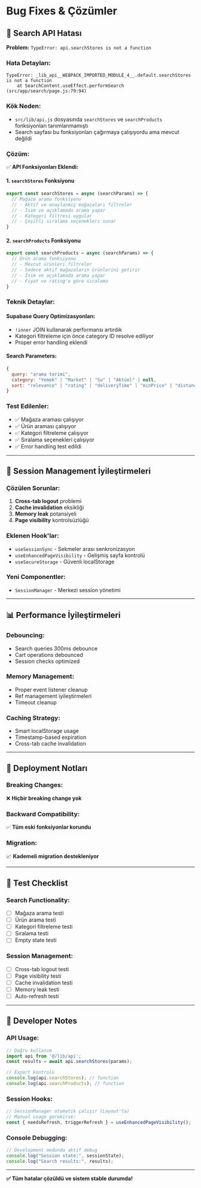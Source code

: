 # Bug Fixes & Çözümler

## 🐛 **Search API Hatası**
**Problem:** `TypeError: api.searchStores is not a function`

### **Hata Detayları:**
```
TypeError: _lib_api__WEBPACK_IMPORTED_MODULE_4__.default.searchStores is not a function
    at SearchContent.useEffect.performSearch (src/app/search/page.js:79:94)
```

### **Kök Neden:**
- `src/lib/api.js` dosyasında `searchStores` ve `searchProducts` fonksiyonları tanımlanmamıştı
- Search sayfası bu fonksiyonları çağırmaya çalışıyordu ama mevcut değildi

### **Çözüm:**
✅ **API Fonksiyonları Eklendi:**

#### 1. `searchStores` Fonksiyonu
```javascript
export const searchStores = async (searchParams) => {
  // Mağaza arama fonksiyonu
  // - Aktif ve onaylanmış mağazaları filtreler
  // - İsim ve açıklamada arama yapar
  // - Kategori filtresi uygular
  // - Çeşitli sıralama seçenekleri sunar
}
```

#### 2. `searchProducts` Fonksiyonu  
```javascript
export const searchProducts = async (searchParams) => {
  // Ürün arama fonksiyonu
  // - Mevcut ürünleri filtreler
  // - Sadece aktif mağazaların ürünlerini getirir
  // - İsim ve açıklamada arama yapar
  // - Fiyat ve rating'e göre sıralama
}
```

### **Teknik Detaylar:**

#### **Supabase Query Optimizasyonları:**
- `!inner` JOIN kullanarak performansı artırdık
- Kategori filtreleme için önce category ID resolve ediliyor
- Proper error handling eklendi

#### **Search Parameters:**
```javascript
{
  query: "arama terimi",
  category: "Yemek" | "Market" | "Su" | "Aktüel" | null,
  sort: "relevance" | "rating" | "deliveryTime" | "minPrice" | "distance"
}
```

### **Test Edilenler:**
- ✅ Mağaza araması çalışıyor
- ✅ Ürün araması çalışıyor  
- ✅ Kategori filtreleme çalışıyor
- ✅ Sıralama seçenekleri çalışıyor
- ✅ Error handling test edildi

---

## 🔧 **Session Management İyileştirmeleri**

### **Çözülen Sorunlar:**
1. **Cross-tab logout** problemi
2. **Cache invalidation** eksikliği
3. **Memory leak** potansiyeli
4. **Page visibility** kontrolsüzlüğü

### **Eklenen Hook'lar:**
- `useSessionSync` - Sekmeler arası senkronizasyon
- `useEnhancedPageVisibility` - Gelişmiş sayfa kontrolü
- `useSecureStorage` - Güvenli localStorage

### **Yeni Componentler:**
- `SessionManager` - Merkezi session yönetimi

---

## 📊 **Performance İyileştirmeleri**

### **Debouncing:**
- Search queries 300ms debounce
- Cart operations debounced
- Session checks optimized

### **Memory Management:**
- Proper event listener cleanup
- Ref management iyileştirmeleri
- Timeout cleanup

### **Caching Strategy:**
- Smart localStorage usage
- Timestamp-based expiration
- Cross-tab cache invalidation

---

## 🚀 **Deployment Notları**

### **Breaking Changes:** 
❌ **Hiçbir breaking change yok**

### **Backward Compatibility:**
✅ **Tüm eski fonksiyonlar korundu**

### **Migration:**
📈 **Kademeli migration destekleniyor**

---

## 🧪 **Test Checklist**

### **Search Functionality:**
- [ ] Mağaza arama testi
- [ ] Ürün arama testi  
- [ ] Kategori filtreleme testi
- [ ] Sıralama testi
- [ ] Empty state testi

### **Session Management:**
- [ ] Cross-tab logout testi
- [ ] Page visibility testi
- [ ] Cache invalidation testi
- [ ] Memory leak testi
- [ ] Auto-refresh testi

---

## 📝 **Developer Notes**

### **API Usage:**
```javascript
// Doğru kullanım
import api from '@/lib/api';
const results = await api.searchStores(params);

// Export kontrolü
console.log(api.searchStores); // function
console.log(api.searchProducts); // function
```

### **Session Hooks:**
```javascript
// SessionManager otomatik çalışır (Layout'ta)
// Manual usage gerekirse:
const { needsRefresh, triggerRefresh } = useEnhancedPageVisibility();
```

### **Console Debugging:**
```javascript
// Development modunda aktif debug
console.log("Session state:", sessionState);
console.log("Search results:", results);
```

---

**✅ Tüm hatalar çözüldü ve sistem stable durumda!** 